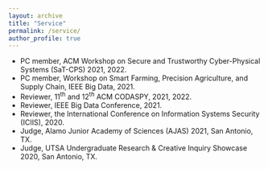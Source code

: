 ```yaml
---
layout: archive
title: "Service"
permalink: /service/
author_profile: true
---
```


- PC member, ACM Workshop on Secure and Trustworthy Cyber-Physical Systems (SaT-CPS) 2021, 2022.
- PC member, Workshop on Smart Farming, Precision Agriculture, and Supply Chain, IEEE Big Data, 2021.
- Reviewer, 11<sup>th</sup> and 12<sup>th</sup> ACM CODASPY, 2021, 2022.
- Reviewer, IEEE Big Data Conference, 2021.
- Reviewer, the International Conference on Information Systems Security (ICIIS), 2020.
- Judge, Alamo Junior Academy of Sciences (AJAS) 2021, San Antonio, TX.
- Judge, UTSA Undergraduate Research & Creative Inquiry Showcase 2020, San Antonio, TX.

